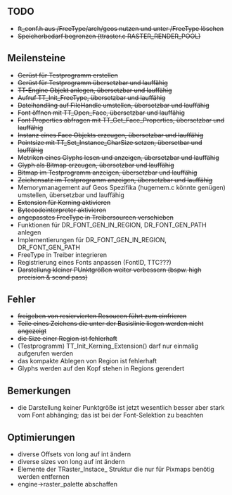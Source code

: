 ## TODO
- ~~ft_conf.h aus /FreeType/arch/geos nutzen und unter /FreeType löschen~~
- ~~Speicherbedarf begrenzen (ttraster.c RASTER_RENDER_POOL)~~

## Meilensteine
- ~~Gerüst für Testprogramm erstellen~~
- ~~Gerüst für Testprogramm übersetzbar und lauffähig~~
- ~~TT-Engine Objekt anlegen, übersetzbar und lauffähig~~
- ~~Aufruf TT_Init_FreeType, übersetzbar und lauffähig~~
- ~~Dateihandling auf FileHandle umstellen, übersetzbar und lauffähig~~
- ~~Font öffnen mit TT_Open_Face, übersetzbar und lauffähig~~
- ~~Font Properties abfragen mit TT_Get_Face_Properties, übersetzbar und lauffähig~~
- ~~Instanz eines Face Objekts erzeugen, übersetzbar und lauffähig~~
- ~~Pointsize mit TT_Set_Instance_CharSize setzen, übersetbar und lauffähig~~
- ~~Metriken eines Glyphs lesen und anzeigen, übersetzbar und lauffähig~~
- ~~Glyph als Bitmap erzeugen, übersetzbar und lauffähig~~
- ~~Bitmap im Testprogramm anzeigen, übersetzbar und lauffähig~~
- ~~Zeichensatz im Testprogramm anzeigen, übersetzbar und lauffähig~~
- Memorymanagement auf Geos Spezifika (hugemem.c könnte genügen) umstellen, übersetzbar und lauffähig
- ~~Extension für Kerning aktivieren~~
- ~~Bytecodeinterpreter aktivieren~~
- ~~angepasstes FreeType in Treibersourcen verschieben~~
- Funktionen für DR_FONT_GEN_IN_REGION, DR_FONT_GEN_PATH anlegen
- Implementierungen für DR_FONT_GEN_IN_REGION, DR_FONT_GEN_PATH
- FreeType in Treiber integrieren
- Registrierung eines Fonts anpassen (FontID, TTC???) 
- ~~Darstellung kleiner PUnktgrößen weiter verbessern (bspw. high precision & scond pass)~~

## Fehler
- ~~freigeben von resiervierten Resoucen führt zum einfrieren~~
- ~~Teile eines Zeichens die unter der Basislinie liegen werden nicht angezeigt~~
- ~~die Size einer Region ist fehlerhaft~~
- (Testprogramm) TT_Init_Kerning_Extension() darf nur einmalig aufgerufen werden
- das kompakte Ablegen von Region ist fehlerhaft
- Glyphs werden auf den Kopf stehen in Regions gerendert

## Bemerkungen
- die Darstellung keiner Punktgröße ist jetzt wesentlich besser aber stark vom Font abhänging; das ist bei der Font-Selektion zu beachten

## Optimierungen
- diverse Offsets von long auf int ändern
- diverse sizes von long auf int ändern
- Elemente der TRaster_Instace_ Struktur die nur für Pixmaps benötig werden entfernen
- engine->raster_palette abschaffen